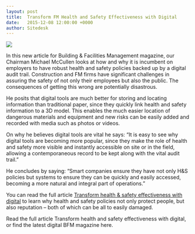 ```yaml
---
layout: post
title:  Transform FM Health and Safety Effectiveness with Digital
date:   2015-12-08 12:00:00 +0000
author: Sitedesk
---
```


![]({{site.url}}/images/news/BFMmainbanner1.png)

In this new article for Building & Facilities Management magazine, our Chairman Michael McCullen looks at how and why it is incumbent on employers to have robust health and safety policies backed up by a digital audit trail. Construction and FM firms have significant challenges in assuring the safety of not only their employees but also the public. The consequences of getting this wrong are potentially disastrous.

<!--more-->

He posits that digital tools are much better for storing and locating information than traditional paper, since they quickly link health and safety information to a 3D model. This enables the much easier location of dangerous materials and equipment and new risks can be easily added and recorded with media such as photos or videos.

On why he believes digital tools are vital he says: “It is easy to see why digital tools are becoming more popular, since they make the role of health and safety more visible and instantly accessible on site or in the field, allowing a contemporaneous record to be kept along with the vital audit trail.”

He concludes by saying: “Smart companies ensure they have not only H&S policies but systems to ensure they can be quickly and easily accessed, becoming a more natural and integral part of operations.”

You can read the full article [Transform health & safety effectiveness with digital]({{site.url}}/static/news/BFMMagazine-December-2015-p34-SR.pdf) to learn why health and safety policies not only protect people, but also reputation – both of which can be all to easily damaged.

Read the full article Transform health and safety effectiveness with digital, or find the latest digital BFM magazine here.